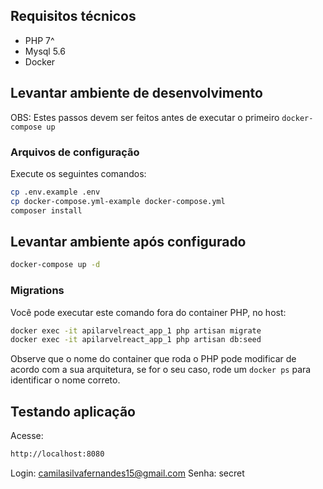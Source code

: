 ## Requisitos técnicos

* PHP 7^
* Mysql 5.6
* Docker

## Levantar ambiente de desenvolvimento
OBS: Estes passos devem ser feitos antes de executar o primeiro
`docker-compose up`

### Arquivos de configuração

Execute os seguintes comandos:

```bash
cp .env.example .env
cp docker-compose.yml-example docker-compose.yml
composer install
```

## Levantar ambiente após configurado

```bash
docker-compose up -d
```

### Migrations

Você pode executar este comando fora do container PHP, no host:

```bash
docker exec -it apilarvelreact_app_1 php artisan migrate
docker exec -it apilarvelreact_app_1 php artisan db:seed
```

Observe que o nome do container que roda o PHP pode modificar de acordo com a
sua arquitetura, se for o seu caso, rode um `docker ps` para identificar o nome
correto.


## Testando aplicação

Acesse:

```bash
http://localhost:8080
```
Login: camilasilvafernandes15@gmail.com
Senha: secret
